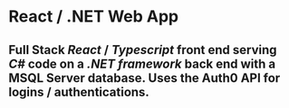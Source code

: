 # <b>React / .NET Web App</b>
## Full Stack <i>React</i> / <i>Typescript</i> front end serving <i>C#</i> code on a <i>.NET framework</i> back end with a MSQL Server database. Uses the Auth0 API for logins / authentications.

